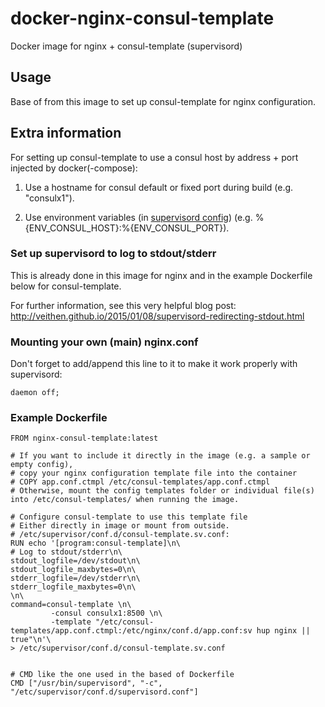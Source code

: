 # docker-nginx-consul-template
Docker image for nginx + consul-template (supervisord)

Usage
-----
Base of from this image to set up consul-template for nginx configuration.


Extra information
-----------------
For setting up consul-template to use a consul host by address + port injected by docker(-compose):

1. Use a hostname for consul default or fixed port during build (e.g. "consulx1").

2. Use environment variables (in [supervisord config](http://supervisord.org/configuration.html#environment-variables)) (e.g. %{ENV_CONSUL_HOST}:%{ENV_CONSUL_PORT}).

### Set up supervisord to log to stdout/stderr
This is already done in this image for nginx and in the example Dockerfile below for consul-template.


For further information, see this very helpful blog post:
http://veithen.github.io/2015/01/08/supervisord-redirecting-stdout.html

### Mounting your own (main) nginx.conf
Don't forget to add/append this line to it to make it work properly with supervisord:
````
daemon off;
````


### Example Dockerfile
````
FROM nginx-consul-template:latest

# If you want to include it directly in the image (e.g. a sample or empty config),
# copy your nginx configuration template file into the container
# COPY app.conf.ctmpl /etc/consul-templates/app.conf.ctmpl
# Otherwise, mount the config templates folder or individual file(s) into /etc/consul-templates/ when running the image.

# Configure consul-template to use this template file
# Either directly in image or mount from outside.
# /etc/supervisor/conf.d/consul-template.sv.conf:
RUN echo '[program:consul-template]\n\
# Log to stdout/stderr\n\
stdout_logfile=/dev/stdout\n\
stdout_logfile_maxbytes=0\n\
stderr_logfile=/dev/stderr\n\
stderr_logfile_maxbytes=0\n\
\n\
command=consul-template \n\
         -consul consulx1:8500 \n\
         -template "/etc/consul-templates/app.conf.ctmpl:/etc/nginx/conf.d/app.conf:sv hup nginx || true"\n'\
> /etc/supervisor/conf.d/consul-template.sv.conf


# CMD like the one used in the based of Dockerfile
CMD ["/usr/bin/supervisord", "-c", "/etc/supervisor/conf.d/supervisord.conf"]
````
